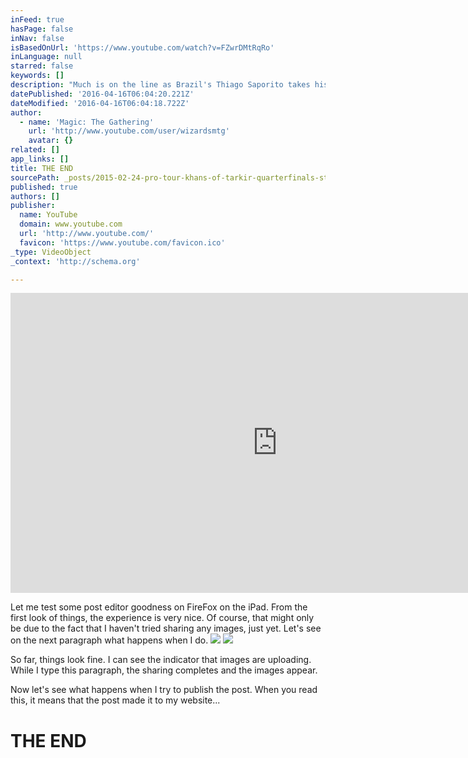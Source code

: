 ```yaml
---
inFeed: true
hasPage: false
inNav: false
isBasedOnUrl: 'https://www.youtube.com/watch?v=FZwrDMtRqRo'
inLanguage: null
starred: false
keywords: []
description: "Much is on the line as Brazil's Thiago Saporito takes his Abzan Midrange deck to battle against Ondrej Strasky's Jeskai Wins deck in the Quarterfinals of Pro Tour Khans of Tarkir."
datePublished: '2016-04-16T06:04:20.221Z'
dateModified: '2016-04-16T06:04:18.722Z'
author:
  - name: 'Magic: The Gathering'
    url: 'http://www.youtube.com/user/wizardsmtg'
    avatar: {}
related: []
app_links: []
title: THE END
sourcePath: _posts/2015-02-24-pro-tour-khans-of-tarkir-quarterfinals-standard-thiago-sa.md
published: true
authors: []
publisher:
  name: YouTube
  domain: www.youtube.com
  url: 'http://www.youtube.com/'
  favicon: 'https://www.youtube.com/favicon.ico'
_type: VideoObject
_context: 'http://schema.org'

---
```

<iframe src="https://cdn.embedly.com/widgets/media.html?src=http%3A%2F%2Fwww.youtube.com%2Fembed%2FFZwrDMtRqRo%3Ffeature%3Doembed&amp;url=https%3A%2F%2Fwww.youtube.com%2Fwatch%3Fv%3DFZwrDMtRqRo&amp;image=http%3A%2F%2Fi.ytimg.com%2Fvi%2FFZwrDMtRqRo%2Fhqdefault.jpg&amp;key=b7d04c9b404c499eba89ee7072e1c4f7&amp;type=text%2Fhtml&amp;schema=youtube" width="854" height="480" scrolling="no" frameborder="0" allowfullscreen="allowfullscreen" style=""></iframe>

Let me test some post editor goodness on FireFox on the iPad. From the first look of things, the experience is very nice. Of course, that might only be due to the fact that I haven't tried sharing any images, just yet. Let's see on the next paragraph what happens when I do.
![](https://the-grid-user-content.s3-us-west-2.amazonaws.com/469ccc32-9e73-4b48-aa51-233ffe3224ea.jpg)
![](https://the-grid-user-content.s3-us-west-2.amazonaws.com/9136f12b-b930-4ceb-8447-dd2316d5898c.jpg)

So far, things look fine. I can see the indicator that images are uploading. While I type this paragraph, the sharing completes and the images appear.

Now let's see what happens when I try to publish the post. When you read this, it means that the post made it to my website...

# THE END